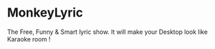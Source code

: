 MonkeyLyric
===========

The Free, Funny &amp; Smart lyric show. It will make your Desktop look like Karaoke room !